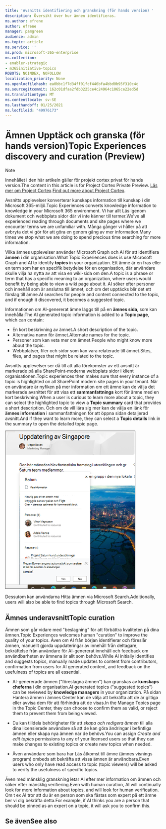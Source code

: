 ```yaml
---
title: 'Avsnitts identifiering och granskning (för hands version) '
description: Översikt över hur ämnen identifieras.
ms.author: efrene
author: efrene
manager: pamgreen
audience: admin
ms.topic: article
ms.service: ''
ms.prod: microsoft-365-enterprise
ms.collection:
- enabler-strategic
- m365initiative-topics
ROBOTS: NOINDEX, NOFOLLOW
localization_priority: None
ms.openlocfilehash: ea0bbc1f7d34ff01fcf446bfa4bbd0b95f310c4c
ms.sourcegitcommit: 162c01dfaa2fdb3225ce4c24964c1065ce22ed5d
ms.translationtype: MT
ms.contentlocale: sv-SE
ms.lasthandoff: 01/25/2021
ms.locfileid: "49976173"
---
```

# <a name="topic-experiences-discovery-and-curation-preview"></a><span data-ttu-id="91bdf-103">Ämnen Upptäck och granska (för hands version)</span><span class="sxs-lookup"><span data-stu-id="91bdf-103">Topic Experiences discovery and curation (Preview)</span></span>

> [!Note] 
> <span data-ttu-id="91bdf-104">Innehållet i den här artikeln gäller för projekt cortex privat för hands version.</span><span class="sxs-lookup"><span data-stu-id="91bdf-104">The content in this article is for Project Cortex Private Preview.</span></span> <span data-ttu-id="91bdf-105">[Läs mer om Project Cortex](https://aka.ms/projectcortex).</span><span class="sxs-lookup"><span data-stu-id="91bdf-105">[Find out more about Project Cortex](https://aka.ms/projectcortex).</span></span>

<span data-ttu-id="91bdf-106">Avsnitts upplevelser konverterar kunskaps information till kunskap i din Microsoft 365-miljö.</span><span class="sxs-lookup"><span data-stu-id="91bdf-106">Topic Experiences converts knowledge information to knowledge in your Microsoft 365 environment.</span></span> <span data-ttu-id="91bdf-107">Vi har allt Läs igenom dokument och webbplats sidor där vi inte känner till termer.</span><span class="sxs-lookup"><span data-stu-id="91bdf-107">We've all experienced reading through documents and site pages where we encounter terms we are unfamiliar with.</span></span> <span data-ttu-id="91bdf-108">Många gånger vi håller på att avbryta det vi gör för att göra en genom gång av mer information.</span><span class="sxs-lookup"><span data-stu-id="91bdf-108">Many times we stop what we are doing to spend precious time searching for more information.</span></span>

<span data-ttu-id="91bdf-109">Vilka ämnes upplevelser använder Microsoft Graph och AI för att identifiera **ämnen** i din organisation.</span><span class="sxs-lookup"><span data-stu-id="91bdf-109">What Topic Experiences does is use Microsoft Graph and AI to identify **topics** in your organization.</span></span>  <span data-ttu-id="91bdf-110">Ett ämne är en fras eller en term som har en specifik betydelse för en organisation, där användare skulle vilja ha nytta av att visa en wiki-sida om den.</span><span class="sxs-lookup"><span data-stu-id="91bdf-110">A topic is a phrase or term that has a specific meaning to an organization, where users would benefit by being able to view a wiki page about it.</span></span> <span data-ttu-id="91bdf-111">AI söker efter personer och innehåll som är anslutna till ämnet, och om det upptäcks blir det ett förslag till ämne.</span><span class="sxs-lookup"><span data-stu-id="91bdf-111">AI searches for people and content connected to the topic, and if enough it discovered, it becomes a suggested topic.</span></span>

<span data-ttu-id="91bdf-112">Informationen om AI-genererat ämne läggs till på en **ämnes sida**, som kan innehålla:</span><span class="sxs-lookup"><span data-stu-id="91bdf-112">The AI generated topic information is added to a **Topic page**, which can contain:</span></span>
- <span data-ttu-id="91bdf-113">En kort beskrivning av ämnet.</span><span class="sxs-lookup"><span data-stu-id="91bdf-113">A short description of the topic.</span></span>
- <span data-ttu-id="91bdf-114">Alternativa namn för ämnet.</span><span class="sxs-lookup"><span data-stu-id="91bdf-114">Alternate names for the topic.</span></span>
- <span data-ttu-id="91bdf-115">Personer som kan veta mer om ämnet.</span><span class="sxs-lookup"><span data-stu-id="91bdf-115">People who might know more about the topic.</span></span>
- <span data-ttu-id="91bdf-116">Webbplatser, filer och sidor som kan vara relaterade till ämnet.</span><span class="sxs-lookup"><span data-stu-id="91bdf-116">Sites, files, and pages that might be related to the topic.</span></span>

<span data-ttu-id="91bdf-117">Avsnitts upplevelser ser då till att alla förekomster av ett avsnitt är markerade på alla SharePoint-moderna webbplats sidor i klient organisationen.</span><span class="sxs-lookup"><span data-stu-id="91bdf-117">Topic experiences then makes sure that every instance of a topic is highlighted on all SharePoint modern site pages in your tenant.</span></span> <span data-ttu-id="91bdf-118">När en användare är nyfiken på mer information om ett ämne kan de välja det markerade avsnittet för att visa ett **sammanfattnings** kort för ämne med en kort beskrivning.</span><span class="sxs-lookup"><span data-stu-id="91bdf-118">When a user is curious to learn more about a topic, they can select the highlighted topic to view a **Topic summary** card that provides a short description.</span></span> <span data-ttu-id="91bdf-119">Och om de vill lära sig mer kan de välja en länk för **ämnes information** i sammanfattningen för att öppna sidan detaljerad avsnitt.</span><span class="sxs-lookup"><span data-stu-id="91bdf-119">And if they want to learn more, they can select a **Topic details** link in the summary to open the detailed topic page.</span></span>

![Ämnes markeringar](../media/knowledge-management/saturn.png) </br>

<span data-ttu-id="91bdf-121">Dessutom kan användarna Hitta ämnen via Microsoft Search.</span><span class="sxs-lookup"><span data-stu-id="91bdf-121">Additionally, users will also be able to find topics through Microsoft Search.</span></span>


## <a name="topic-curation"></a><span data-ttu-id="91bdf-122">Ämnes underavsnitt</span><span class="sxs-lookup"><span data-stu-id="91bdf-122">Topic curation</span></span>

<span data-ttu-id="91bdf-123">Ämnen som går vidare med "beslagning" för att förbättra kvaliteten på dina ämnen.</span><span class="sxs-lookup"><span data-stu-id="91bdf-123">Topic Experiences welcomes human "curation" to improve the quality of your topics.</span></span> <span data-ttu-id="91bdf-124">Även om AI från början identifierar och föreslår ämnen, manuellt gjorda uppdateringar av innehåll från deltagare, bekräftelse från användare för AI-genererat innehåll och feedback om användbarheten av ämnena är allt som behövs.</span><span class="sxs-lookup"><span data-stu-id="91bdf-124">While AI initially identifies and suggests topics, manually made updates to content from contributors, confirmation from users for AI generated content, and feedback on the usefulness of topics are all essential.</span></span>

- <span data-ttu-id="91bdf-125">AI-genererade ämnen ("föreslagna ämnen") kan granskas av **kunskaps cheferna** i din organisation.</span><span class="sxs-lookup"><span data-stu-id="91bdf-125">AI generated topics ("suggested topics") can be reviewed by **knowledge managers** in your organization.</span></span> <span data-ttu-id="91bdf-126">På sidan Hantera ämnen i ämnes Center kan de välja att bekräfta att de är giltiga eller avvisa dem för att förhindra att de visas.</span><span class="sxs-lookup"><span data-stu-id="91bdf-126">In the Manage Topics page in the Topic Center, they can choose to confirm them as valid, or reject them to prevent them from being viewed.</span></span>

- <span data-ttu-id="91bdf-127">Du kan tilldela behörigheter för att *skapa och redigera ämnen* till alla dina licensierade användare så att de kan göra ändringar i befintliga ämnen eller skapa nya ämnen när de behövs.</span><span class="sxs-lookup"><span data-stu-id="91bdf-127">You can assign *Create and edit topics* permissions to any of your licensed users so that they can make changes to existing topics or create new topics when needed.</span></span> 

- <span data-ttu-id="91bdf-128">Även användare som bara har Läs åtkomst till ämne (ämnes visnings program) ombeds att bekräfta att vissa ämnen är användbara.</span><span class="sxs-lookup"><span data-stu-id="91bdf-128">Even users who only have read access to topic (topic viewers) will be asked to verify the usefulness of specific topics.</span></span>

<span data-ttu-id="91bdf-129">Även med mänsklig granskning letar AI efter mer information om ämnen och söker efter mänsklig verifiering.</span><span class="sxs-lookup"><span data-stu-id="91bdf-129">Even with human curation, AI will continually look for more information about topics, and will look for human verification.</span></span> <span data-ttu-id="91bdf-130">Om t ex AI tror att du är en person som ska fästas som expert på ett ämne ber vi dig bekräfta detta.</span><span class="sxs-lookup"><span data-stu-id="91bdf-130">For example, if AI thinks you are a person that should be pinned as an expert on a topic, it will ask you to confirm this.</span></span> 

















## <a name="see-also"></a><span data-ttu-id="91bdf-131">Se även</span><span class="sxs-lookup"><span data-stu-id="91bdf-131">See also</span></span>



  






